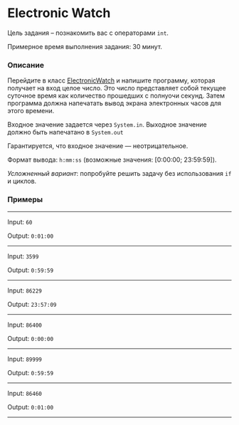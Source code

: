 # Electronic Watch

Цель задания – познакомить вас с операторами `int`.

Примерное время выполнения задания: 30 минут.

### Описание

Перейдите в класс [ElectronicWatch](src/main/java/com/epam/training/student_Gagik_Hovhannisyan/meetautocode/ElectronicWatch.java) и напишите программу, которая получает на вход целое число. Это число представляет собой текущее суточное время как количество прошедших с полнуочи секунд. Затем программа должна напечатать вывод экрана электронных часов для этого времени.

Входное значение задается через `System.in`. Выходное значение должно быть напечатано в `System.out`

Гарантируется, что входное значение — неотрицательное.

Формат вывода: `h:mm:ss` \(возможные значения: \[0:00:00; 23:59:59\]\).

*Усложненный вариант*: попробуйте решить задачу без использования `if` и циклов.

### Примеры

---
Input: `60`

Output: `0:01:00`

---
Input: `3599`

Output: `0:59:59`

---
Input: `86229`

Output: `23:57:09`

---
Input: `86400`

Output: `0:00:00`

---
Input: `89999`

Output: `0:59:59`

---
Input: `86460`

Output: `0:01:00`

---

